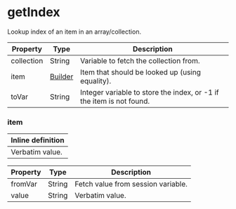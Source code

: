 ---
---
# getIndex

Lookup index of an item in an array/collection.

| Property | Type | Description |
| ------- | ------- | -------- |
| collection | String | Variable to fetch the collection from. |
| item | [Builder](#item) | Item that should be looked up (using equality). |
| toVar | String | Integer variable to store the index, or -1 if the item is not found. |

### <a id="item"></a>item


| Inline definition |
| -------- |
| Verbatim value. |

| Property | Type | Description |
| ------- | ------- | ------- |
| fromVar | String | Fetch value from session variable. |
| value | String | Verbatim value. |

